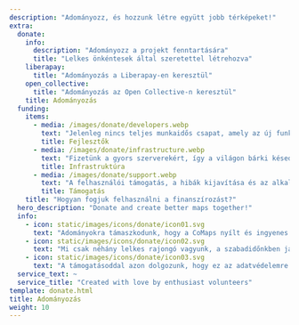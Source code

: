 ```yaml
---
description: "Adományozz, és hozzunk létre együtt jobb térképeket!"
extra:
  donate:
    info:
      description: "Adományozz a projekt fenntartására"
      title: "Lelkes önkéntesek által szeretettel létrehozva"
    liberapay:
      title: "Adományozás a Liberapay-en keresztül"
    open_collective:
      title: "Adományozás az Open Collective-n keresztül"
    title: Adományozás
  funding:
    items:
      - media: /images/donate/developers.webp
        text: "Jelenleg nincs teljes munkaidős csapat, amely az új funkciók fejlesztésén és a szolgáltatás javításán dolgozna. Az alkalmazás következetes fejlesztéséhez szükség van egy alapcsapatra."
        title: Fejlesztők
      - media: /images/donate/infrastructure.webp
        text: "Fizetünk a gyors szerverekért, így a világon bárki késedelem nélkül letöltheti az ingyenes térképadat-frissítéseket. A térképek adatátvitele havonta több száz terabájtot tesz ki, és a mennyisége folyamatosan növekszik."
        title: Infrastruktúra
      - media: /images/donate/support.webp
        text: "A felhasználói támogatás, a hibák kijavítása és az alkalmazás stabilitásának javítása az elsődleges és legfontosabb számunkra. A kérések és hibajelentések listája napról napra nő, és számos támogatási kérésre kell válaszolnunk az App Store-ban, a Google Play-en és a támogatási e-mailekben."
        title: Támogatás
    title: "Hogyan fogjuk felhasználni a finanszírozást?"
  hero_description: "Donate and create better maps together!"
  info:
    - icon: static/images/icons/donate/icon01.svg
      text: "Adományokra támaszkodunk, hogy a CoMaps nyílt és ingyenes legyen"
    - icon: static/images/icons/donate/icon02.svg
      text: "Mi csak néhány lelkes rajongó vagyunk, a szabadidőnkben járulunk hozzá a projekthez, szeretjük amit csinálunk, és szeretjük a felhasználóinkat"
    - icon: static/images/icons/donate/icon03.svg
      text: "A támogatásoddal azon dolgozunk, hogy ez az adatvédelemre összpontosító navigáció legyen az előnyben részesített választás a piacon"
  service_text: ~
  service_title: "Created with love by enthusiast volunteers"
template: donate.html
title: Adományozás
weight: 10
---
```

